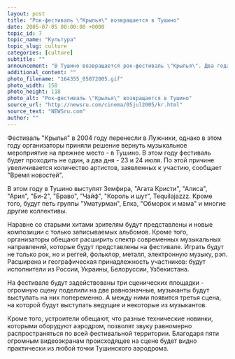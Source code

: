 ```yaml
---
layout: post
title: "Рок-фестиваль \"Крылья\" возвращается в Тушино"
date: 2005-07-05 00:00:00 +0000
topic_id: 7
topic_name: "Культура"
topic_slug: culture
categories: [culture]
subtitle: ""
announcement: "В Тушино возвращается рок-фестиваль \"Крылья\". Два года назад 5 июля 2003 года две террористки-смертницы подорвали себя у входа на территорию аэродрома, где проходил фестиваль. Погибли 16 человек."
additional_content: ""
photo_filename: "164355_05072005.gif"
photo_width: 158
photo_height: 118
photo_alt: "Рок-фестиваль \"Крылья\" возвращается в Тушино"
source_url: "http://newsru.com/cinema/05jul2005/kr.html"
source_text: "NEWSru.com"
author: ""
---
```

Фестиваль "Крылья" в 2004 году перенесли в Лужники, однако в этом году организаторы приняли решение вернуть музыкальное мероприятие на прежнее место - в Тушино. В этом году фестиваль будет проходить не один, а два дня - 23 и 24 июля. По этой причине увеличивается количество артистов, заявленных к участию, сообщает "Время новостей".

В этом году в Тушино выступят Земфира, "Агата Кристи", "Алиса", "Ария", "Би-2", "Браво", "Чайф", "Король и шут", Tequilajazzz. Кроме того, будут петь группы "Уматурман", Елка, "Обморок и мама" и многие другие коллективы.

Наравне со старыми хитами зрителям будут представлены и новые композиции с только записываемых альбомов. Кроме того, организаторы обещают расширить спектр современных музыкальных направлений, которые будут представлены на фестивале. Играть будут не только рок, но и реггей, фольклор, металл, электронную музыку, рэп. Расширена и географическая принадлежность участников: будут исполнители из России, Украины, Белоруссии, Узбекистана.

На фестивале будут задействованы три сценических площадки - огромную сцену поделили на две равнозначные, музыканты будут выступать на них попеременно. А между ними появится третья сцена, на которой будут выступать ведущие и некоторые из музыкантов.

Кроме того, устроители обещают, что разные технические новинки, которыми оборудуют аэродром, позволят звуку равномерно распространяться по всей фестивальной территории. Благодаря пяти огромным видеоэкранам происходящее на сцене будет видно практически из любой точки Тушинского аэродрома.
